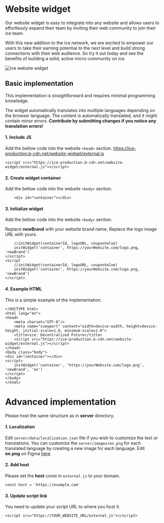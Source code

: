 # Website widget
Our website widget is easy to integrate into any website and allows users to effortlessly expand their team by inviting their web community to join their ice team.

With this new addition to the ice network, we are excited to empower our users to take their earning potential to the next level and build strong connections with their web audience. So try it out today and see the benefits of building a solid, active micro-community on ice.

![ice website widget](https://i.imgur.com/IzBa6rk.jpeg)


## Basic implementation
This implementation is straightforward and requires minimal programming knowledge.

The widget automatically translates into multiple languages depending on the browser language. The content is automatically translated, and it might contain minor errors.
**Contribute by submitting changes if you notice any translation errors!**

#### 1. Include JS
Add the bellow code into the website `<head>` section.
https://ice-production.b-cdn.net/website-widget/external.js
```
<script src="https://ice-production.b-cdn.net/website-widget/external.js"></script>
```

#### 2. Create widget container
Add the bellow code into the website `<body>` section.

```<script src="https://ice-production.b-cdn.net/website-widget/external.js"></script>
    <div id="container"></div>
```
#### 3. Initialize widget
Add the bellow code into the website `<body>` section.

Replace **newBrand** with your website brand name,
Replace the logo image URL with yours.

```<script
    //initWidget(containerId, logoURL, couponValue)
    initWidget('container', https://yourWebsite.com/logo.png, 'newBrand')
</script>
<script
    //initWidget(containerId, logoURL, couponValue)
    initWidget('container', https://yourWebsite.com/logo.png, 'newBrand')
</script>
```

#### 4. Example HTML
This is a simple example of the implementation.

```
<!DOCTYPE html>
<html lang="en">
<head>
    <meta charset="UTF-8"/>
    <meta name="viewport" content="width=device-width, height=device-height, initial-scale=1.0, minimum-scale=1.0">
    <title>ice: Decentralized Future</title>
    <script src="https://ice-production.b-cdn.net/website-widget/external.js"></script>
</head>
<body class="body">
<div id="container"></div>
<script>
    initWidget('container', 'https://yourWebsite.com/logo.png', 'newBrand', 'en')
</script>
</body>
</html>

```

# Advanced implementation
Please host the same structure as in **server** directory.

#### 1. Localization
Edit `server/data/localization.json` file if you wish to customize the text or translations.
You can customize the `server/images/en.png` for each translated language by creating a new image for each language.
Edit **en.png** on Figma [here](https://www.google.com)

#### 2. Add host
Please set the **host** const in `external.js` to your domain.

```
const host = 'https://example.com'
```

#### 3. Update script link
You need to update your script URL to where you host it.

```
<script src="https://YOUR_WEBSITE_URL/external.js"></script>
```

